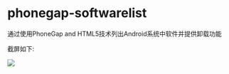 phonegap-softwarelist
=====================

通过使用PhoneGap and HTML5技术列出Android系统中软件并提供卸载功能

截屏如下:

![](https://raw.github.com/flyingzl/phonegap-softwarelist/master/screenshot-main.png)



